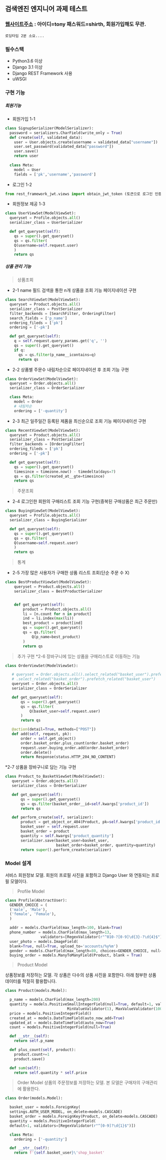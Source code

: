 ## 검색엔진 엔지니어 과제 테스트


### [웹사이트주소](https://gwanholee.azurewebsites.net/)  : 아이디=tony 패스워드=shirth, 회원가입해도 무관.
    로딩타임 2분 소요....

### 필수스택
* Python3.6 이상
* Django 3.1 이상
* Django REST Framework 사용
* uWSGI

### 구현 기능

##### 회원기능
* 회원가입 1-1

```py
class SignupSerializer(ModelSerializer):
  password = serializers.CharField(write_only = True)
  def create(self, validated_data):
    user = User.objects.create(username = validated_data["username"])
    user.set_password(validated_data["password"])
    user.save()
    return user         
    
  class Meta:
    model = User
    fields = ['pk','username','password']
```


* 로그인 1-2

```py
from rest_framework_jwt.views import obtain_jwt_token (토큰으로 로그인 인증)
```

* 회원정보 제공 1-3

```py
class UserViewSet(ModelViewSet):
  queryset = Profile.objects.all()
  serializer_class = UserSerializer

  def get_queryset(self):
    qs = super().get_queryset()
    qs = qs.filter(
    Q(username=self.request.user)
    )
    return qs
```


##### 상품 관리 기능 
> 상품조회 
* 2-1 name 필드 검색을 통한 n개 상품을 조회 기능 페이지네이션 구현

```py
class SearchViewSet(ModelViewSet):
  queryset = Product.objects.all()
  serializer_class = PostSerializer
  filter_backends = [SearchFilter, OrderingFilter]
  search_fields = ['p_name']
  ordering_fileds = ['pk']
  ordering = ['-pk']

  def get_queryset(self):
    q = self.request.query_params.get('q', '')
    qs = super().get_queryset()
    if q:
      qs = qs.filter(p_name__icontains=q)
      return qs
```


* 2-2 상품별 주문수 내림차순으로 페이지네이션 후 조회 기능 구현

```py
class OrderViewSet(ModelViewSet):
  queryset = Order.objects.all()
  serializer_class = OrderSerializer

  class Meta:
    model = Order
    # 내림차순
    ordering = ['-quantity']
```


* 2-3 최근 일주일간 등록된 제품을 최신순으로 조회 기능 페이지네이션 구현
```py
class RecentViewSet(ModelViewSet):
  queryset = Product.objects.all()
  serializer_class = PostSerializer
  filter_backends = [OrderingFilter]
  ordering_fileds = ['pk']
  ordering = ['-pk']

  def get_queryset(self):
    qs = super().get_queryset()
    timesince = timezone.now() - timedelta(days=7)
    qs = qs.filter(created_at__gte=timesince)
    return qs
```


> 주문조회  
*  2-4 로그인한 회원의 구매리스트 조회 기능 구현(중복된 구매상품은 최근 주문만)

```py
class BuyingViewSet(ModelViewSet):
  queryset = Profile.objects.all()
  serializer_class = BuyingSerializer

  def get_queryset(self):
    qs = super().get_queryset()
    qs = qs.filter(
    Q(username=self.request.user)
    )
    return qs
```


> 통계
* 2-5 가장 많은 사용자가 구매한 상품 리스트 조회(단순 주문 수 X)

```py
class BestProductViewSet(ModelViewSet):
    queryset = Product.objects.all()
    serializer_class = BestProductSerializer


    def get_queryset(self):
        product = Product.objects.all()
        li = [n.count for n in product]
        ind = li.index(max(li))
        best_product = product[ind]
        qs = super().get_queryset()
        qs = qs.filter(
            Q(p_name=best_product)
        )
        return qs
```

>추가 구현
 *2-6 장바구니에 있는 상품을 구매리스트로 이동하는 기능 
 ```py
 class OrderViewSet(ModelViewSet):

    # queryset = Order.objects.all().select_related("basket_user").prefetch_related("basket_order")
    # .select_related("basket_order").prefetch_related("basket_user")
    queryset = Order.objects.all()
    serializer_class = OrderSerializer

    def get_queryset(self):
        qs = super().get_queryset()
        qs = qs.filter(
            Q(basket_user=self.request.user)
        )
        return qs

    @action(detail=True, methods=["POST"])
    def add(self, request, pk):
        order = self.get_object()
        order.basket_order.plus_count(order.basket_order)
        request.user.buying_order.add(order.basket_order)
        order.delete()
        return Response(status.HTTP_204_NO_CONTENT)
 ```

 *2-7 상품을 장바구니로 담는 기능 구현
 ```py
 class Product_to_BasketViewSet(ModelViewSet):
    queryset = Order.objects.all()
    serializer_class = OrderSerializer

    def get_queryset(self):
        qs = super().get_queryset()
        qs = qs.filter(basket_order__id=self.kwargs['product_id'])
        return qs

    def perform_create(self, serializer):
        product = get_object_or_404(Product, pk=self.kwargs['product_id'])
        basket_user = self.request.user
        basket_order = product
        quantity = self.kwargs['product_quantity']
        serializer.save(basket_user=basket_user,
                        basket_order=basket_order, quantity=quantity)
        return super().perform_create(serializer)
 ```
### Model 설계

서비스 회원정보 모델. 회원의 프로필 사진을 포함하고 Django User 와 연동되는 프로필 모델이다.

> Profile Model

```py
class Profile(AbstractUser):
  GENDER_CHOICE = (
  ('male', 'Male'),
  ('female', 'Female'),
  )

  addr = models.CharField(max_length=100, blank=True)
  phone_number = models.CharField(max_length=13,
                validators=[RegexValidator(r"^010-?[0-9]\d{3}-?\d{4}$")], blank = True)
  user_photo = models.ImageField(
  blank=True, null=True, upload_to='accounts/%y%m')
  gender = models.CharField(max_length=80, choices=GENDER_CHOICE, null=True)
  buying_order = models.ManyToManyField(Product, blank = True)
```

> Product Model

상품정보를 저장하는 모델. 각 상품은 다수의 상품 사진을 포함한다. 아래 첨부한 상품 데이터를 적절히 활용합니다.

```py
class Product(models.Model):

  p_name = models.CharField(max_length=200)
  quantity = models.PositiveSmallIntegerField(null=True, default=1, validators=[
                            MinValueValidator(1), MaxValueValidator(100)])
  price = models.PositiveIntegerField()
  created_at = models.DateTimeField(auto_now_add=True)
  updated_at = models.DateTimeField(auto_now=True)
  count = models.PositiveIntegerField(null=True)

  def __str__(self):
    return self.p_name

  def plus_count(self, product):
    product.count+=1
    product.save()

  def sum(self):
    return self.quantity * self.price
```


> Order Model
상품의 주문정보를 저장하는 모델. 본 모델은 구매자의 구매관리 에 활용한다.

```py
class Order(models.Model):

  basket_user = models.ForeignKey(
  settings.AUTH_USER_MODEL, on_delete=models.CASCADE)
  basket_order = models.ForeignKey(Product, on_delete=models.CASCADE)
  quantity = models.PositiveIntegerField(
  default=1, validators=[RegexValidator(r"^[0-9]?\d{1}$")])

  class Meta:
    ordering = ['-quantity']

  def __str__(self):
    return f'{self.basket_user}\'shop_basket'
```




